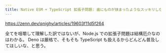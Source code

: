 ```yaml
---
title: Native ESM + TypeScript 拡張子問題: 歯にものが挟まったようなスッキリしない書き流し
---
```


https://zenn.dev/qnighy/articles/19603f11d5f264

全てを咀嚼して理解した訳ではないが、Node.js での拡張子問題は結構厄介なのはわかる。
Deno は厳格で、そもそも TypeScript も扱えるからどんどん普及してほしいな、と思う。

